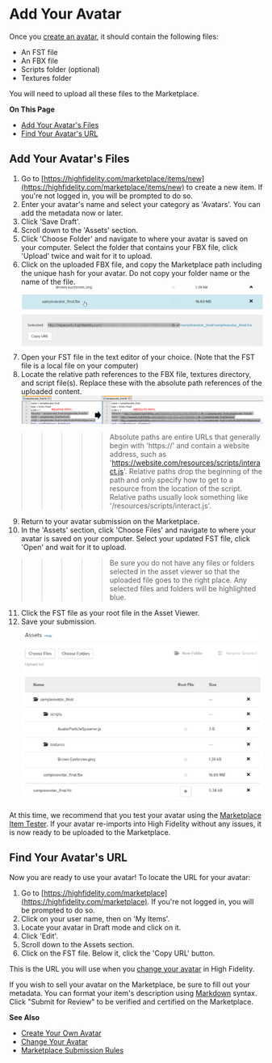 # Add Your Avatar

Once you [create an avatar](../../create/avatars/create-avatars), it should contain the following files:
* An FST file
* An FBX file
* Scripts folder (optional)
* Textures folder

You will need to upload all these files to the Marketplace. 

**On This Page**
* [Add Your Avatar's Files](#add-your-avatars-files)
* [Find Your Avatar's URL](#find-your-avatars-url)

## Add Your Avatar's Files

1. Go to [https://highfidelity.com/marketplace/items/new](https://highfidelity.com/marketplace/items/new) to create a new item. If you're not logged in, you will be prompted to do so.
2. Enter your avatar's name and select your category as 'Avatars'. You can add the metadata now or later. 
3. Click 'Save Draft'. 
4. Scroll down to the 'Assets' section. 
5. Click 'Choose Folder' and navigate to where your avatar is saved on your computer. Select the folder that contains your FBX file, click 'Upload' twice and wait for it to upload.
6. Click on the uploaded FBX file, and copy the Marketplace path including the unique hash for your avatar. Do not copy your folder name or the name of the file. ![](_images/avatar-marketplace-path.png)
7. Open your FST file in the text editor of your choice. (Note that the FST file is a local file on your computer)
8. Locate the relative path references to the FBX file, textures directory, and script file(s). Replace these with the absolute path references of the uploaded content. ![](_images/fst-absolute.png)
>>>>>Absolute paths are entire URLs that generally begin with 'https://' and contain a website address, such as 'https://website.com/resources/scripts/interact.js'. Relative paths drop the beginning of the path and only specify how to get to a resource from the location of the script. Relative paths usually look something like '/resources/scripts/interact.js'.
9. Return to your avatar submission on the Marketplace.
10. In the 'Assets' section, click 'Choose Files' and navigate to where your avatar is saved on your computer. Select your updated FST file, click 'Open' and wait for it to upload.
>>>>>Be sure you do not have any files or folders selected in the asset viewer so that the uploaded file goes to the right place. Any selected files and folders will be highlighted blue.

11. Click the FST file as your root file in the Asset Viewer.  
12. Save your submission. ![](_images/marketplace-assets.png)

At this time, we recommend that you test your avatar using the [Marketplace Item Tester](../../create/tools#marketplace-item-tester). If your avatar re-imports into High Fidelity without any issues, it is now ready to be uploaded to the Marketplace.

## Find Your Avatar's URL

Now you are ready to use your avatar! To locate the URL for your avatar:

1. Go to [https://highfidelity.com/marketplace](https://highfidelity.com/marketplace). If you're not logged in, you will be prompted to do so.
2. Click on your user name, then on 'My Items'.
3. Locate your avatar in Draft mode and click on it. 
4. Click 'Edit'.
5. Scroll down to the Assets section.
6. Click on the FST file. Below it, click the 'Copy URL' button.

This is the URL you will use when you [change your avatar](../../explore/personalize/change-avatar) in High Fidelity.

If you wish to sell your avatar on the Marketplace, be sure to fill out your metadata. You can format your item's description using [Markdown](../../contribute/write-for-us#markdown-guide) syntax. Click "Submit for Review" to be verified and certified on the Marketplace.

**See Also**

+ [Create Your Own Avatar](../../create/avatars/create-avatars)
+ [Change Your Avatar](../../explore/personalize/change-avatar)
+ [Marketplace Submission Rules](../submission-rules)
